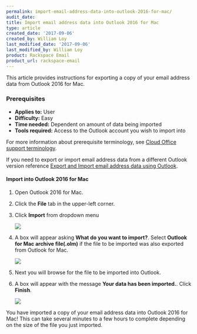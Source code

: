 ```yaml
---
permalink: import-email-address-data-into-outlook-2016-for-mac/
audit_date:
title: Import email address data into Outlook 2016 for Mac
type: article
created_date: '2017-09-06'
created_by: William Loy
last_modified_date: '2017-09-06'
last_modified_by: William Loy
product: Rackspace Email
product_url: rackspace-email
---
```


This article provides instructions for exporting a copy of your email address data from Outlook 2016 for Mac.

### Prerequisites

- **Applies to:** User
- **Difficulty:** Easy
- **Time needed:** Dependent on amount of data being imported
- **Tools required:**  Access to the Outlook account you wish to import into

For more information about prerequisite terminology, see [Cloud Office support terminology](/how-to/cloud-office-support-terminology/).

If you need to export or import email address data from a different Outlook version reference [Export and Import email address data using Outlook](/how-to/export-and-import-email-address-data-in-outlook).

#### Import into Outlook 2016 for Mac

1. Open Outlook 2016 for Mac.
1. Click the **File** tab in the upper-left corner.
2. Click **Import** from dropdown menu

    <img src="{% asset_path rackspace-email/export-email-address-into-outlook-2016-for-mac/file_options2016.png %}" />

3. A box will appear asking **What do you want to import?**. Select **Outlook for Mac archive file(.olm)** if the file to be imported was also exported from Outlook for Mac.

    <img src="{% asset_path rackspace-email/export-email-address-into-outlook-2016-for-mac/import_file_type2016.png %}" />

4. Next you will browse for the file to be imported into Outlook.
5. A box will appear with the message **Your data has been imported.**. Click **Finish**.

    <img src="{% asset_path rackspace-email/import-email-address-into-outlook-2016-for-mac/import_finish2016.png %}" />

You have imported a copy of your email address data into Outlook 2016 for Mac! This can take several minutes to a few hours to complete depending on the size of the file you just imported.
